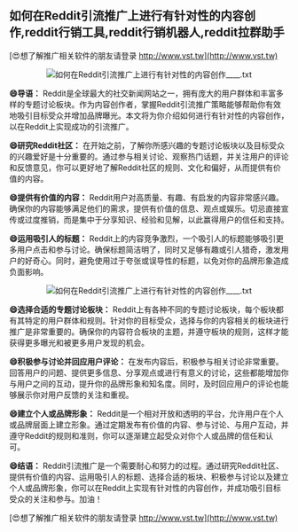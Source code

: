 ## **如何在Reddit引流推广上进行有针对性的内容创作,reddit行销工具,reddit行销机器人,reddit拉群助手**

[😍想了解推广相关软件的朋友请登录 http://www.vst.tw](http://www.vst.tw)

 <center><img src="https://vst.tw/MP4/tuiguang/png/7.png" alt="如何在Reddit引流推广上进行有针对性的内容创作____.txt"></center>

**😄导语：**
Reddit是全球最大的社交新闻网站之一，拥有庞大的用户群体和丰富多样的专题讨论板块。作为内容创作者，掌握Reddit引流推广策略能够帮助你有效地吸引目标受众并增加品牌曝光。本文将为你介绍如何进行有针对性的内容创作，以在Reddit上实现成功的引流推广。

**😄研究Reddit社区：**
在开始之前，了解你所感兴趣的专题讨论板块以及目标受众的兴趣爱好是十分重要的。通过参与相关讨论、观察热门话题，并关注用户的评论和反馈意见，你可以更好地了解Reddit社区的规则、文化和偏好，从而提供有价值的内容。

**😄提供有价值的内容：**
Reddit用户对高质量、有趣、有启发的内容非常感兴趣。确保你的内容能够满足他们的需求，提供有价值的信息、观点或娱乐。切忌直接宣传或过度推销，而是集中于分享知识、经验和见解，以此赢得用户的信任和支持。

**😄运用吸引人的标题：**
Reddit上的内容竞争激烈，一个吸引人的标题能够吸引更多用户点击和参与讨论。确保标题简洁明了，同时又足够有趣或引人猎奇，激发用户的好奇心。同时，避免使用过于夸张或误导性的标题，以免对你的品牌形象造成负面影响。

 <center><img src="https://vst.tw/MP4/tuiguang/png/7.png" alt="如何在Reddit引流推广上进行有针对性的内容创作____.txt"></center>

**😄选择合适的专题讨论板块：**
Reddit上有各种不同的专题讨论板块，每个板块都有其特定的用户群体和规则。针对你的目标受众，选择与你的内容相关的板块进行推广是非常重要的。确保你的内容符合板块的主题，并遵守板块的规则，这样才能获得更多曝光和被更多用户发现的机会。

**😄积极参与讨论并回应用户评论：**
在发布内容后，积极参与相关讨论非常重要。回答用户的问题、提供更多信息、分享观点或进行有意义的讨论，这些都能增加你与用户之间的互动，提升你的品牌形象和知名度。同时，及时回应用户的评论也能够展示你对用户反馈的关注和重视。

**😄建立个人或品牌形象：**
Reddit是一个相对开放和透明的平台，允许用户在个人或品牌层面上建立形象。通过定期发布有价值的内容、参与讨论、与用户互动，并遵守Reddit的规则和准则，你可以逐渐建立起受众对你个人或品牌的信任和认可。

**😄结语：**
Reddit引流推广是一个需要耐心和努力的过程。通过研究Reddit社区、提供有价值的内容、运用吸引人的标题、选择合适的板块、积极参与讨论以及建立个人或品牌形象，你可以在Reddit上实现有针对性的内容创作，并成功吸引目标受众的关注和参与。加油！

[😍想了解推广相关软件的朋友请登录 http://www.vst.tw](http://www.vst.tw)



